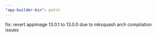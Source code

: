 ```yaml
---
"app-builder-bin": patch
---
```


fix: revert appimage 13.0.1 to 13.0.0 due to mksquash arch compilation issues
